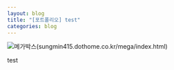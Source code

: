 ```yaml
---
layout: blog
title: "[포트폴리오] test"
categories: blog
---
```


![메가박스](../img/megabox.png)(sungmin415.dothome.co.kr/mega/index.html)


test